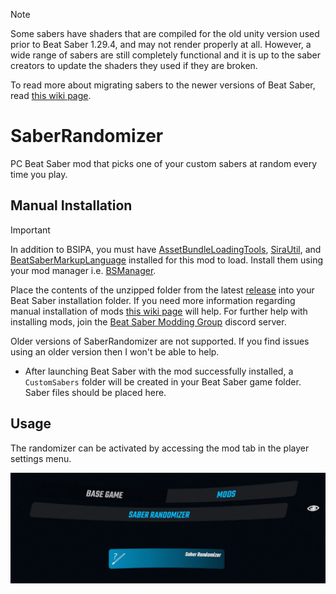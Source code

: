 > [!NOTE]
> Some sabers have shaders that are compiled for the old unity version used prior to Beat Saber 1.29.4, and may not render properly at all. However, a wide range of sabers are still completely functional and it is up to the saber creators to update the shaders they used if they are broken.

To read more about migrating sabers to the newer versions of Beat Saber, read [this wiki page](https://bsmg.wiki/models/shader-migration.html).

# SaberRandomizer
PC Beat Saber mod that picks one of your custom sabers at random every time you play.

## Manual Installation
> [!IMPORTANT]
> In addition to BSIPA, you must have [AssetBundleLoadingTools](https://github.com/nicoco007/AssetBundleLoadingTools), [SiraUtil](https://github.com/Auros/SiraUtil), and [BeatSaberMarkupLanguage](https://github.com/monkeymanboy/BeatSaberMarkupLanguage) installed for this mod to load. Install them using your mod manager i.e. [BSManager](https://bsmg.wiki/pc-modding.html#bsmanager).

Place the contents of the unzipped folder from the latest [release](https://github.com/qqrz997/SaberRandomizer/releases/latest) into your Beat Saber installation folder. If you need more information regarding manual installation of mods [this wiki page](https://bsmg.wiki/pc-modding.html#manual-installation) will help. For further help with installing mods, join the [Beat Saber Modding Group](https://discord.gg/beatsabermods) discord server.

Older versions of SaberRandomizer are not supported. If you find issues using an older version then I won't be able to help.

- After launching Beat Saber with the mod successfully installed, a `CustomSabers` folder will be created in your Beat Saber game folder. Saber files should be placed here.

## Usage
The randomizer can be activated by accessing the mod tab in the player settings menu.

![Mod Tab Screenshot](./preview.jpg)